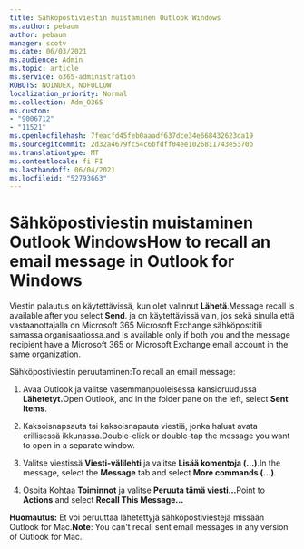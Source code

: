 ```yaml
---
title: Sähköpostiviestin muistaminen Outlook Windows
ms.author: pebaum
author: pebaum
manager: scotv
ms.date: 06/03/2021
ms.audience: Admin
ms.topic: article
ms.service: o365-administration
ROBOTS: NOINDEX, NOFOLLOW
localization_priority: Normal
ms.collection: Adm_O365
ms.custom:
- "9006712"
- "11521"
ms.openlocfilehash: 7feacfd45feb0aaadf637dce34e668432623da19
ms.sourcegitcommit: 2d32a4679fc54c6bfdff04ee1026811743e5370b
ms.translationtype: MT
ms.contentlocale: fi-FI
ms.lasthandoff: 06/04/2021
ms.locfileid: "52793663"
---
```

# <a name="how-to-recall-an-email-message-in-outlook-for-windows"></a><span data-ttu-id="052f1-102">Sähköpostiviestin muistaminen Outlook Windows</span><span class="sxs-lookup"><span data-stu-id="052f1-102">How to recall an email message in Outlook for Windows</span></span>

<span data-ttu-id="052f1-103">Viestin palautus on käytettävissä, kun olet valinnut **Lähetä**.</span><span class="sxs-lookup"><span data-stu-id="052f1-103">Message recall is available after you select **Send**.</span></span> <span data-ttu-id="052f1-104">ja on käytettävissä vain, jos sekä sinulla että vastaanottajalla on Microsoft 365 Microsoft Exchange sähköpostitili samassa organisaatiossa.</span><span class="sxs-lookup"><span data-stu-id="052f1-104">and is available only if both you and the message recipient have a Microsoft 365 or Microsoft Exchange email account in the same organization.</span></span> 

<span data-ttu-id="052f1-105">Sähköpostiviestin peruutaminen:</span><span class="sxs-lookup"><span data-stu-id="052f1-105">To recall an email message:</span></span>

1. <span data-ttu-id="052f1-106">Avaa Outlook ja valitse vasemmanpuoleisessa kansioruudussa **Lähetetyt.**</span><span class="sxs-lookup"><span data-stu-id="052f1-106">Open Outlook, and in the folder pane on the left, select **Sent Items**.</span></span>

1. <span data-ttu-id="052f1-107">Kaksoisnapsauta tai kaksoisnapauta viestiä, jonka haluat avata erillisessä ikkunassa.</span><span class="sxs-lookup"><span data-stu-id="052f1-107">Double-click or double-tap the message you want to open in a separate window.</span></span>

1. <span data-ttu-id="052f1-108">Valitse viestissä **Viesti-välilehti** ja valitse **Lisää komentoja (...)**.</span><span class="sxs-lookup"><span data-stu-id="052f1-108">In the message, select the **Message** tab and select **More commands (...)**.</span></span>

1. <span data-ttu-id="052f1-109">Osoita Kohtaa **Toiminnot** ja valitse **Peruuta tämä viesti...**</span><span class="sxs-lookup"><span data-stu-id="052f1-109">Point to **Actions** and select **Recall This Message...**</span></span>

<span data-ttu-id="052f1-110">**Huomautus:** Et voi peruuttaa lähetettyjä sähköpostiviestejä missään Outlook for Mac.</span><span class="sxs-lookup"><span data-stu-id="052f1-110">**Note**: You can't recall sent email messages in any version of Outlook for Mac.</span></span>